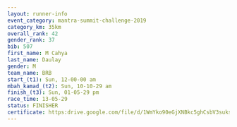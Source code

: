 ```yaml
---
layout: runner-info 
event_category: mantra-summit-challenge-2019 
category_km: 35km 
overall_rank: 42
gender_rank: 37
bib: 507
first_name: M Cahya
last_name: Daulay
gender: M
team_name: BRB
start_(t1): Sun, 12-00-00 am
mbah_kamad_(t2): Sun, 10-10-29 am
finish_(t3): Sun, 01-05-29 pm
race_time: 13-05-29
status: FINISHER
certificate: https:drive.google.com/file/d/1WmYko90eGjXNBkc5ghCsbV3suks4xGut/view?usp=sharing
---
```

